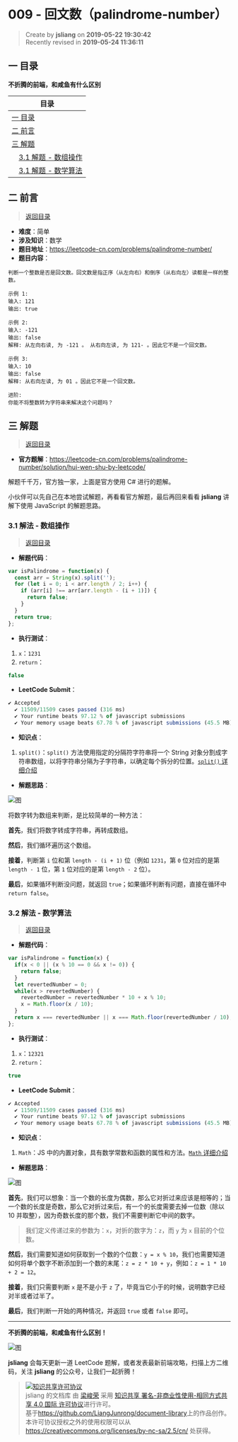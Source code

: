 009 - 回文数（palindrome-number）
===

> Create by **jsliang** on **2019-05-22 19:30:42**  
> Recently revised in **2019-05-24 11:36:11**

## <a name="chapter-one" id="chapter-one">一 目录</a>

**不折腾的前端，和咸鱼有什么区别**

| 目录 |
| --- | 
| [一 目录](#chapter-one) | 
| <a name="catalog-chapter-two" id="catalog-chapter-two"></a>[二 前言](#chapter-two) |
| <a name="catalog-chapter-three" id="catalog-chapter-three"></a>[三 解题](#chapter-three) |
| &emsp;[3.1 解题 - 数组操作](#chapter-three-one) |
| &emsp;[3.1 解题 - 数学算法](#chapter-three-two) |

## <a name="chapter-two" id="chapter-two">二 前言</a>

> [返回目录](#chapter-one)

* **难度**：简单
* **涉及知识**：数学
* **题目地址**：https://leetcode-cn.com/problems/palindrome-number/
* **题目内容**：

```
判断一个整数是否是回文数。回文数是指正序（从左向右）和倒序（从右向左）读都是一样的整数。

示例 1:
输入: 121
输出: true

示例 2:
输入: -121
输出: false
解释: 从左向右读, 为 -121 。 从右向左读, 为 121- 。因此它不是一个回文数。

示例 3:
输入: 10
输出: false
解释: 从右向左读, 为 01 。因此它不是一个回文数。

进阶:
你能不将整数转为字符串来解决这个问题吗？
```

## <a name="chapter-three" id="chapter-threed">三 解题</a>

> [返回目录](#chapter-one)

* **官方题解**：https://leetcode-cn.com/problems/palindrome-number/solution/hui-wen-shu-by-leetcode/

解题千千万，官方独一家，上面是官方使用 C# 进行的题解。

小伙伴可以先自己在本地尝试解题，再看看官方解题，最后再回来看看 **jsliang** 讲解下使用 JavaScript 的解题思路。

### <a name="chapter-three-one" id="chapter-three-one">3.1 解法 - 数组操作</a>

> [返回目录](#chapter-one)

* **解题代码**：

```js
var isPalindrome = function(x) {
  const arr = String(x).split('');
  for (let i = 0; i < arr.length / 2; i++) {
    if (arr[i] !== arr[arr.length - (i + 1)]) {
      return false;
    }
  }
  return true;
};
```

* **执行测试**：

1. `x`：`1231`
2. `return`：

```js
false
```

* **LeetCode Submit**：

```js
✔ Accepted
  ✔ 11509/11509 cases passed (316 ms)
  ✔ Your runtime beats 97.12 % of javascript submissions
  ✔ Your memory usage beats 67.78 % of javascript submissions (45.5 MB)
```

* **知识点**：

1. `split()`：`split()` 方法使用指定的分隔符字符串将一个 String 对象分割成字符串数组，以将字符串分隔为子字符串，以确定每个拆分的位置。[`split()` 详细介绍](https://github.com/LiangJunrong/document-library/blob/master/JavaScript-library/JavaScript/Function/split.md)

* **解题思路**：

![图](../../../public-repertory/img/other-algorithm-009-1.png)

将数字转为数组来判断，是比较简单的一种方法：

**首先**，我们将数字转成字符串，再转成数组。

**然后**，我们循环遍历这个数组。

**接着**，判断第 `i` 位和第 `length - (i + 1)` 位（例如 `1231`，第 `0` 位对应的是第 `length - 1` 位，第 `1` 位对应的是第 `length - 2` 位）。

**最后**，如果循环判断没问题，就返回 `true`；如果循环判断有问题，直接在循环中 `return false`。

### <a name="chapter-three-two" id="chapter-three-two">3.2 解法 - 数学算法</a>

> [返回目录](#chapter-one)

* **解题代码**：

```js
var isPalindrome = function(x) {
  if(x < 0 || (x % 10 == 0 && x != 0)) {
    return false;
  }
  let revertedNumber = 0;
  while(x > revertedNumber) {
    revertedNumber = revertedNumber * 10 + x % 10;
    x = Math.floor(x / 10);
  }
  return x === revertedNumber || x === Math.floor(revertedNumber / 10);
};
```

* **执行测试**：

1. `x`：`12321`
2. `return`：

```js
true
```

* **LeetCode Submit**：

```js
✔ Accepted
  ✔ 11509/11509 cases passed (316 ms)
  ✔ Your runtime beats 97.12 % of javascript submissions
  ✔ Your memory usage beats 67.78 % of javascript submissions (45.5 MB)
```

* **知识点**：

1. `Math`：JS 中的内置对象，具有数学常数和函数的属性和方法。[`Math` 详细介绍](https://github.com/LiangJunrong/document-library/blob/master/JavaScript-library/JavaScript/Object/Math.md)

* **解题思路**：

![图](../../../public-repertory/img/other-algorithm-009-2.png)

**首先**，我们可以想象：当一个数的长度为偶数，那么它对折过来应该是相等的；当一个数的长度是奇数，那么它对折过来后，有一个的长度需要去掉一位数（除以 10 并取整），因为奇数长度的那个数，我们不需要判断它中间的数字。

> 我们定义传递过来的参数为：`x`，对折的数字为：`z`，而 `y` 为 `x` 目前的个位数。

**然后**，我们需要知道如何获取到一个数的个位数：`y = x % 10`，我们也需要知道如何将单个数字不断添加到一个数的末尾：`z = z * 10 + y`，例如：`z = 1 * 10 + 2 = 12`。

**接着**，我们只需要判断 `x` 是不是小于 `z` 了，毕竟当它小于的时候，说明数字已经对半或者过半了。

**最后**，我们判断一开始的两种情况，并返回 `true` 或者 `false` 即可。

---

**不折腾的前端，和咸鱼有什么区别！**

![图](../../../public-repertory/img/z-small-wechat-public-address.jpg)

**jsliang** 会每天更新一道 LeetCode 题解，或者发表最新前端攻略，扫描上方二维码，关注 **jsliang** 的公众号，让我们一起折腾！

> <a rel="license" href="http://creativecommons.org/licenses/by-nc-sa/4.0/"><img alt="知识共享许可协议" style="border-width:0" src="https://i.creativecommons.org/l/by-nc-sa/4.0/88x31.png" /></a><br /><span xmlns:dct="http://purl.org/dc/terms/" property="dct:title">jsliang 的文档库</span> 由 <a xmlns:cc="http://creativecommons.org/ns#" href="https://github.com/LiangJunrong/document-library" property="cc:attributionName" rel="cc:attributionURL">梁峻荣</a> 采用 <a rel="license" href="http://creativecommons.org/licenses/by-nc-sa/4.0/">知识共享 署名-非商业性使用-相同方式共享 4.0 国际 许可协议</a>进行许可。<br />基于<a xmlns:dct="http://purl.org/dc/terms/" href="https://github.com/LiangJunrong/document-library" rel="dct:source">https://github.com/LiangJunrong/document-library</a>上的作品创作。<br />本许可协议授权之外的使用权限可以从 <a xmlns:cc="http://creativecommons.org/ns#" href="https://creativecommons.org/licenses/by-nc-sa/2.5/cn/" rel="cc:morePermissions">https://creativecommons.org/licenses/by-nc-sa/2.5/cn/</a> 处获得。